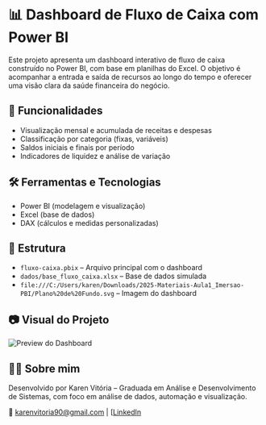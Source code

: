 # 📊 Dashboard de Fluxo de Caixa com Power BI

Este projeto apresenta um dashboard interativo de fluxo de caixa construído no Power BI, com base em planilhas do Excel. O objetivo é acompanhar a entrada e saída de recursos ao longo do tempo e oferecer uma visão clara da saúde financeira do negócio.

## 🚀 Funcionalidades
- Visualização mensal e acumulada de receitas e despesas
- Classificação por categoria (fixas, variáveis)
- Saldos iniciais e finais por período
- Indicadores de liquidez e análise de variação

## 🛠️ Ferramentas e Tecnologias
- Power BI (modelagem e visualização)
- Excel (base de dados)
- DAX (cálculos e medidas personalizadas)

## 📁 Estrutura
- `fluxo-caixa.pbix` – Arquivo principal com o dashboard
- `dados/base_fluxo_caixa.xlsx` – Base de dados simulada
- `file:///C:/Users/karen/Downloads/2025-Materiais-Aula1_Imersao-PBI/Plano%20de%20Fundo.svg` – Imagem do dashboard

## 📷 Visual do Projeto

![Preview do Dashboard](file:///C:/Users/karen/Downloads/DASHBOARD%20PREVIEW.png)

## 👩‍💻 Sobre mim
Desenvolvido por Karen Vitória – Graduada em Análise e Desenvolvimento de Sistemas, com foco em análise de dados, automação e visualização.

📧 karenvitoria90@gmail.com | [[LinkedIn](https://www.linkedin.com/in/karen-vitória-a20742251/)
